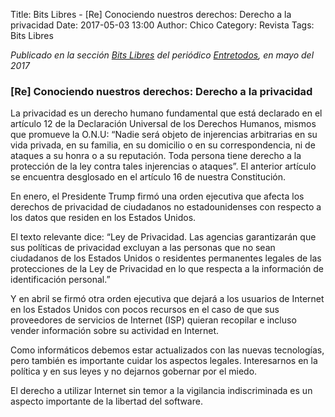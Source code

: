 Title: Bits Libres - [Re] Conociendo nuestros derechos: Derecho a la privacidad
Date: 2017-05-03 13:00
Author: Chico
Category: Revista
Tags: Bits Libres

_Publicado en la sección [Bits Libres](http://www.gulag.org.mx/revista/2016-05-10-Bits-Libres.html) del periódico [Entretodos](http://periodicoentretodos.com/), en mayo del 2017_

<!-- break -->

### [Re] Conociendo nuestros derechos: Derecho a la privacidad

La privacidad es un derecho humano fundamental que está declarado en el artículo 12 de la Declaración Universal de los Derechos Humanos, mismos que promueve la O.N.U: “Nadie será objeto de injerencias arbitrarias en su vida privada, en su familia, en su domicilio o en su correspondencia, ni de ataques a su honra o a su reputación. Toda persona tiene derecho a la protección de la ley contra tales injerencias o ataques”. El anterior artículo se encuentra desglosado en el artículo 16 de nuestra Constitución.

En enero, el Presidente Trump firmó una orden ejecutiva que afecta los derechos de privacidad de ciudadanos no estadounidenses con respecto a los datos que residen en los Estados Unidos.

El texto relevante dice: “Ley de Privacidad. Las agencias garantizarán que sus políticas de privacidad excluyan a las personas que no sean ciudadanos de los Estados Unidos o residentes permanentes legales de las protecciones de la Ley de Privacidad en lo que respecta a la información de identificación personal.”

Y en abril se firmó otra orden ejecutiva que dejará a los usuarios de Internet en los Estados Unidos con pocos recursos en el caso de que sus proveedores de servicios de Internet (ISP) quieran recopilar e incluso vender información sobre su actividad en Internet.

Como informáticos debemos estar actualizados con las nuevas tecnologías, pero también es importante cuidar los aspectos legales. Interesarnos en la política y en sus leyes y no dejarnos gobernar por el miedo.

El derecho a utilizar Internet sin temor a la vigilancia indiscriminada es un aspecto importante de la libertad del software.
